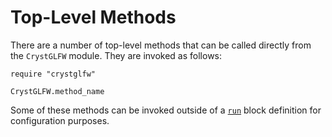 # Top-Level Methods

There are a number of top-level methods that can be called directly from the `CrystGLFW` module. They are invoked as follows:

```crystal
require "crystglfw"

CrystGLFW.method_name
```
Some of these methods can be invoked outside of a [`run`](/the-run-block.md) block definition for configuration purposes.

